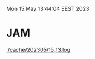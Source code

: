 Mon 15 May 13:44:04 EEST 2023
# JAM
<a href='./cache/202305/15_13.log'>./cache/202305/15_13.log</a>
